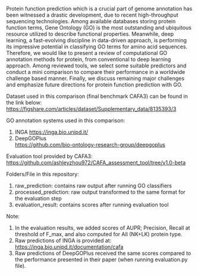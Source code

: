 Protein function prediction which is a crucial part of genome annotation has been witnessed a drastic
development, due to recent high-throughput sequencing technologies. Among available databases storing
protein function terms, Gene Ontology (GO) is the most outstanding and ubiquitous resource utilized
to describe functional properties. Meanwhile, deep learning, a fast-evolving discipline in data-driven
approach, is performing its impressive potential in classifying GO terms for amino acid sequences.
Therefore, we would like to present a review of computational GO annotation methods for protein, from
conventional to deep learning approach. Among reviewed tools, we select some suitable predictors and
conduct a mini comparison to compare their performance in a worldwide challenge based manner. Finally,
we discuss remaining major challenges and emphasize future directions for protein function prediction
with GO.





Dataset used in this comparison (final benchmark CAFA3) can be found in the link below:
https://figshare.com/articles/dataset/Supplementary_data/8135393/3

GO annotation systems used in this comparison:
1. INGA
https://inga.bio.unipd.it/
2. DeepGOPlus   
https://github.com/bio-ontology-research-group/deepgoplus

Evaluation tool provided by CAFA3:
https://github.com/ashleyzhou972/CAFA_assessment_tool/tree/v1.0-beta


Folders/File in this repository:  
1. raw_prediction: contains raw output after running GO classifiers  
2. processed_prediction: raw output transformed to the same format for the evaluation step  
3. evaluation_result: contains scores after running evaluation tool

Note: 
1. In the evaluation results, we added scores of AUPR; Precision, Recall at threshold of F_max, and also computed for All (NK+LK) protein type.
2. Raw predictions of INGA is provided at: https://inga.bio.unipd.it/documentation/cafa
3. Raw predictions of DeepGOPlus received the same scores compared to the performance presented in their paper (when running evaluation.py file).